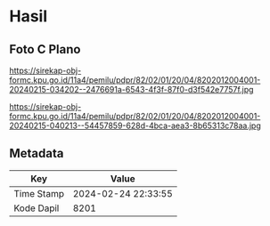 # Hasil

## Foto C Plano

https://sirekap-obj-formc.kpu.go.id/11a4/pemilu/pdpr/82/02/01/20/04/8202012004001-20240215-034202--2476691a-6543-4f3f-87f0-d3f542e7757f.jpg

https://sirekap-obj-formc.kpu.go.id/11a4/pemilu/pdpr/82/02/01/20/04/8202012004001-20240215-040213--54457859-628d-4bca-aea3-8b65313c78aa.jpg


## Metadata

| Key        | Value               |
| ---------- | ------------------- |
| Time Stamp | 2024-02-24 22:33:55 |
| Kode Dapil | 8201                |



